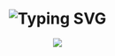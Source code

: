 <!DOCTYPE html>
<html lang="en">
<head>
    <meta charset="UTF-8">
    <meta name="viewport" content="width=device-width, initial-scale=1.0">
    <div align="center">
    <h1 align="center"><img src="https://readme-typing-svg.herokuapp.com?font=Fira+Code&pause=1000&color=3CF700&width=435&lines=Merry,+Christmas" alt="Typing SVG" /></h1> </div>
</head>
<body>
    <div align= "center">
  <img src="https://i.postimg.cc/VsT25Jf0/arbolnavidad.jpg">
</div>
  
</body>
</html>
